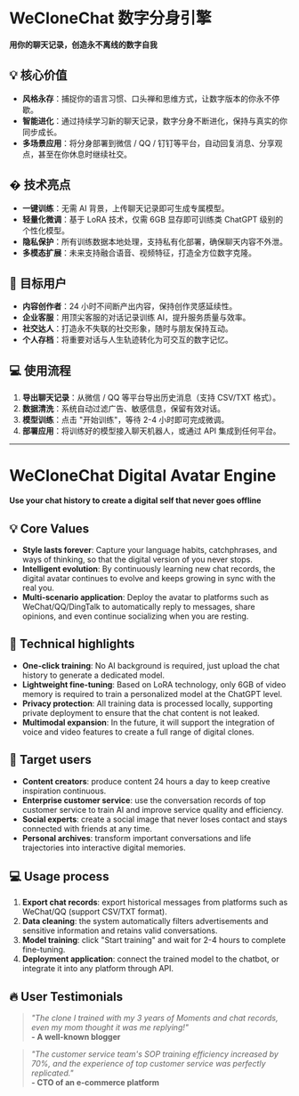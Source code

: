 # WeCloneChat 数字分身引擎  
**用你的聊天记录，创造永不离线的数字自我**  

## 💡 核心价值  
- **风格永存**：捕捉你的语言习惯、口头禅和思维方式，让数字版本的你永不停歇。  
- **智能进化**：通过持续学习新的聊天记录，数字分身不断进化，保持与真实的你同步成长。  
- **多场景应用**：将分身部署到微信 / QQ / 钉钉等平台，自动回复消息、分享观点，甚至在你休息时继续社交。  

## � 技术亮点  
- **一键训练**：无需 AI 背景，上传聊天记录即可生成专属模型。  
- **轻量化微调**：基于 LoRA 技术，仅需 6GB 显存即可训练类 ChatGPT 级别的个性化模型。  
- **隐私保护**：所有训练数据本地处理，支持私有化部署，确保聊天内容不外泄。  
- **多模态扩展**：未来支持融合语音、视频特征，打造全方位数字克隆。  

## 🎯 目标用户  
- **内容创作者**：24 小时不间断产出内容，保持创作灵感延续性。  
- **企业客服**：用顶尖客服的对话记录训练 AI，提升服务质量与效率。  
- **社交达人**：打造永不失联的社交形象，随时与朋友保持互动。  
- **个人存档**：将重要对话与人生轨迹转化为可交互的数字记忆。  

## 💻 使用流程  
1. **导出聊天记录**：从微信 / QQ 等平台导出历史消息（支持 CSV/TXT 格式）。  
2. **数据清洗**：系统自动过滤广告、敏感信息，保留有效对话。  
3. **模型训练**：点击 "开始训练"，等待 2-4 小时即可完成微调。  
4. **部署应用**：将训练好的模型接入聊天机器人，或通过 API 集成到任何平台。  

---  

# WeCloneChat Digital Avatar Engine  
**Use your chat history to create a digital self that never goes offline**  

## 💡 Core Values  
- **Style lasts forever**: Capture your language habits, catchphrases, and ways of thinking, so that the digital version of you never stops.  
- **Intelligent evolution**: By continuously learning new chat records, the digital avatar continues to evolve and keeps growing in sync with the real you.  
- **Multi-scenario application**: Deploy the avatar to platforms such as WeChat/QQ/DingTalk to automatically reply to messages, share opinions, and even continue socializing when you are resting.  

## 🚀 Technical highlights  
- **One-click training**: No AI background is required, just upload the chat history to generate a dedicated model.  
- **Lightweight fine-tuning**: Based on LoRA technology, only 6GB of video memory is required to train a personalized model at the ChatGPT level.  
- **Privacy protection**: All training data is processed locally, supporting private deployment to ensure that the chat content is not leaked.  
- **Multimodal expansion**: In the future, it will support the integration of voice and video features to create a full range of digital clones.  

## 🎯 Target users  
- **Content creators**: produce content 24 hours a day to keep creative inspiration continuous.  
- **Enterprise customer service**: use the conversation records of top customer service to train AI and improve service quality and efficiency.  
- **Social experts**: create a social image that never loses contact and stays connected with friends at any time.  
- **Personal archives**: transform important conversations and life trajectories into interactive digital memories.  

## 💻 Usage process  
1. **Export chat records**: export historical messages from platforms such as WeChat/QQ (support CSV/TXT format).  
2. **Data cleaning**: the system automatically filters advertisements and sensitive information and retains valid conversations.  
3. **Model training**: click "Start training" and wait for 2-4 hours to complete fine-tuning.  
4. **Deployment application**: connect the trained model to the chatbot, or integrate it into any platform through API.  

## 🔥 User Testimonials  
> *"The clone I trained with my 3 years of Moments and chat records, even my mom thought it was me replying!"*  
> **- A well-known blogger**  

> *"The customer service team's SOP training efficiency increased by 70%, and the experience of top customer service was perfectly replicated."*  
> **- CTO of an e-commerce platform**  
